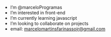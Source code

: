 - I’m @marceloProgramas
- I’m interested in front-end
- I’m currently learning javascript
- I’m looking to collaborate on projects
- email: marcelomartinsfarinassojr@gmail.com

<!---
marceloProgramas/marceloProgramas is a ✨ special ✨ repository because its `README.md` (this file) appears on your GitHub profile.
You can click the Preview link to take a look at your changes.
--->
